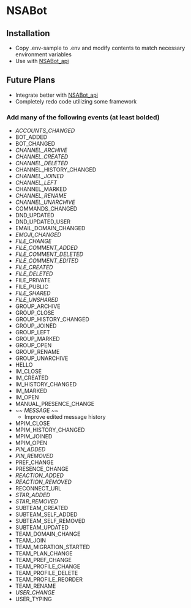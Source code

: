 # NSABot

## Installation
* Copy .env-sample to .env and modify contents to match necessary environment variables
* Use with [NSABot_api](https://github.com/MillerJL/NSABot_api)

## Future Plans
* Integrate better with [NSABot_api](https://github.com/MillerJL/NSABot_api)
* Completely redo code utilizing some framework

### Add many of the following events (at least bolded)
* *ACCOUNTS_CHANGED*
* BOT_ADDED
* BOT_CHANGED
* *CHANNEL_ARCHIVE*
* *CHANNEL_CREATED*
* *CHANNEL_DELETED*
* CHANNEL_HISTORY_CHANGED
* *CHANNEL_JOINED*
* *CHANNEL_LEFT*
* CHANNEL_MARKED
* *CHANNEL_RENAME*
* *CHANNEL_UNARCHIVE*
* COMMANDS_CHANGED
* DND_UPDATED
* DND_UPDATED_USER
* EMAIL_DOMAIN_CHANGED
* *EMOJI_CHANGED*
* *FILE_CHANGE*
* *FILE_COMMENT_ADDED*
* *FILE_COMMENT_DELETED*
* *FILE_COMMENT_EDITED*
* *FILE_CREATED*
* *FILE_DELETED*
* FILE_PRIVATE
* FILE_PUBLIC
* *FILE_SHARED*
* *FILE_UNSHARED*
* GROUP_ARCHIVE
* GROUP_CLOSE
* GROUP_HISTORY_CHANGED
* GROUP_JOINED
* GROUP_LEFT
* GROUP_MARKED
* GROUP_OPEN
* GROUP_RENAME
* GROUP_UNARCHIVE
* HELLO
* IM_CLOSE
* IM_CREATED
* IM_HISTORY_CHANGED
* IM_MARKED
* IM_OPEN
* MANUAL_PRESENCE_CHANGE
* ~~ *MESSAGE* ~~
  * Improve edited message history
* MPIM_CLOSE
* MPIM_HISTORY_CHANGED
* MPIM_JOINED
* MPIM_OPEN
* *PIN_ADDED*
* *PIN_REMOVED*
* PREF_CHANGE
* PRESENCE_CHANGE
* *REACTION_ADDED*
* *REACTION_REMOVED*
* RECONNECT_URL
* *STAR_ADDED*
* *STAR_REMOVED*
* SUBTEAM_CREATED
* SUBTEAM_SELF_ADDED
* SUBTEAM_SELF_REMOVED
* SUBTEAM_UPDATED
* TEAM_DOMAIN_CHANGE
* TEAM_JOIN
* TEAM_MIGRATION_STARTED
* TEAM_PLAN_CHANGE
* TEAM_PREF_CHANGE
* TEAM_PROFILE_CHANGE
* TEAM_PROFILE_DELETE
* TEAM_PROFILE_REORDER
* TEAM_RENAME
* *USER_CHANGE*
* USER_TYPING
